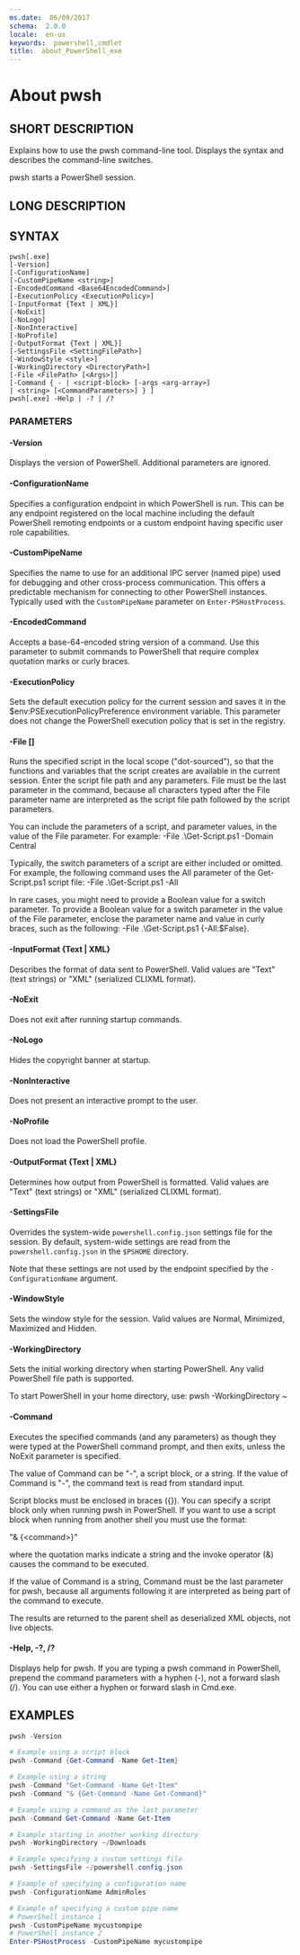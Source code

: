 ```yaml
---
ms.date:  06/09/2017
schema:  2.0.0
locale:  en-us
keywords:  powershell,cmdlet
title:  about_PowerShell_exe
---
```

# About pwsh

## SHORT DESCRIPTION
Explains how to use the pwsh command-line tool. Displays the syntax and
describes the command-line switches.

pwsh starts a PowerShell session.

## LONG DESCRIPTION

## SYNTAX

```
pwsh[.exe]
[-Version]
[-ConfigurationName]
[-CustomPipeName <string>]
[-EncodedCommand <Base64EncodedCommand>]
[-ExecutionPolicy <ExecutionPolicy>]
[-InputFormat {Text | XML}]
[-NoExit]
[-NoLogo]
[-NonInteractive]
[-NoProfile]
[-OutputFormat {Text | XML}]
[-SettingsFile <SettingFilePath>]
[-WindowStyle <style>]
[-WorkingDirectory <DirectoryPath>]
[-File <FilePath> [<Args>]]
[-Command { - | <script-block> [-args <arg-array>]
| <string> [<CommandParameters>] } ]
pwsh[.exe] -Help | -? | /?
```

### PARAMETERS

#### -Version

Displays the version of PowerShell. Additional parameters are ignored.

#### -ConfigurationName <ConfigurationName>

Specifies a configuration endpoint in which PowerShell is run.
This can be any endpoint registered on the local machine including the default PowerShell
remoting endpoints or a custom endpoint having specific user role capabilities.

#### -CustomPipeName <PipeName>

Specifies the name to use for an additional IPC server
(named pipe)
used for debugging and other cross-process communication.
This offers a predictable mechanism for connecting to other PowerShell instances.
Typically used with the
`CustomPipeName`
parameter on
`Enter-PSHostProcess`.

#### -EncodedCommand <Base64EncodedCommand>

Accepts a base-64-encoded string version of a command. Use this parameter to
submit commands to PowerShell that require complex quotation marks or curly
braces.

#### -ExecutionPolicy <ExecutionPolicy>

Sets the default execution policy for the current session and saves it in the
$env:PSExecutionPolicyPreference environment variable. This parameter does not
change the PowerShell execution policy that is set in the registry.

#### -File <FilePath> [<Parameters>]

Runs the specified script in the local scope ("dot-sourced"), so that the
functions and variables that the script creates are available in the current
session. Enter the script file path and any parameters. File must be the last
parameter in the command, because all characters typed after the File
parameter name are interpreted as the script file path followed by the script
parameters.

You can include the parameters of a script, and parameter values, in the value
of the File parameter. For example: -File .\\Get-Script.ps1 -Domain Central

Typically, the switch parameters of a script are either included or omitted.
For example, the following command uses the All parameter of the
Get-Script.ps1 script file: -File .\\Get-Script.ps1 -All

In rare cases, you might need to provide a Boolean value for a switch
parameter. To provide a Boolean value for a switch parameter in the value of
the File parameter, enclose the parameter name and value in curly braces, such
as the following: -File .\\Get-Script.ps1 {-All:$False}.

#### -InputFormat {Text | XML}

Describes the format of data sent to PowerShell. Valid values are "Text" (text
strings) or "XML" (serialized CLIXML format).

#### -NoExit

Does not exit after running startup commands.

#### -NoLogo

Hides the copyright banner at startup.

#### -NonInteractive

Does not present an interactive prompt to the user.

#### -NoProfile

Does not load the PowerShell profile.

#### -OutputFormat {Text | XML}

Determines how output from PowerShell is formatted. Valid values are "Text"
(text strings) or "XML" (serialized CLIXML format).

#### -SettingsFile <SettingsFilePath>

Overrides the system-wide `powershell.config.json` settings file for the session.
By default, system-wide settings are read from the `powershell.config.json`
in the `$PSHOME` directory.

Note that these settings are not used by the endpoint specified
by the `-ConfigurationName` argument.

#### -WindowStyle <Window style>

Sets the window style for the session. Valid values are Normal, Minimized,
Maximized and Hidden.

#### -WorkingDirectory <DirectoryPath>

Sets the initial working directory when starting PowerShell.  Any valid
PowerShell file path is supported.

To start PowerShell in your home directory, use: pwsh -WorkingDirectory ~

#### -Command

Executes the specified commands (and any parameters) as though they were typed
at the PowerShell command prompt, and then exits, unless the NoExit parameter
is specified.

The value of Command can be "-", a script block, or a string. If the value of
Command is "-", the command text is read from standard input.

Script blocks must be enclosed in braces ({}). You can specify a script block
only when running pwsh in PowerShell. If you want to use a script block when
running from another shell you must use the format:

"& {\<command\>}"

where the quotation marks indicate a string and the invoke operator (&) causes
the command to be executed.

If the value of Command is a string, Command must be the last parameter for
pwsh, because all arguments following it are interpreted as being part of the
command to execute.

The results are returned to the parent shell as deserialized XML objects, not
live objects.

#### -Help, -?, /?

Displays help for pwsh. If you are typing a pwsh command in PowerShell,
prepend the command parameters with a hyphen (-), not a forward slash (/). You
can use either a hyphen or forward slash in Cmd.exe.

## EXAMPLES

```powershell
pwsh -Version

# Example using a script block
pwsh -Command {Get-Command -Name Get-Item}

# Example using a string
pwsh -Command "Get-Command -Name Get-Item"
pwsh -Command "& {Get-Command -Name Get-Command}"

# Example using a command as the last parameter
pwsh -Command Get-Command -Name Get-Item

# Example starting in another working directory
pwsh -WorkingDirectory ~/Downloads

# Example specifying a custom settings file
pwsh -SettingsFile ~/powershell.config.json

# Example of specifying a configuration name
pwsh -ConfigurationName AdminRoles

# Example of specifying a custom pipe name
# PowerShell instance 1
pwsh -CustomPipeName mycustompipe
# PowerShell instance 2
Enter-PSHostProcess -CustomPipeName mycustompipe
```
